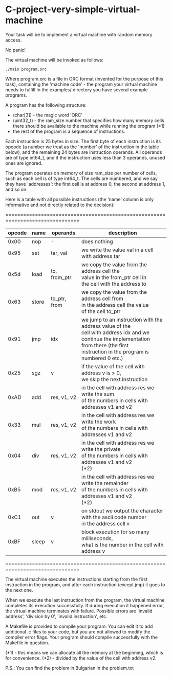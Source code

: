 # C-project-very-simple-virtual-machine

Your task will be to implement a virtual machine with random memory
access.

No panic!

The virtual machine will be invoked as follows:

    ./main program.orc

Where program.orc is a file in ORC format (invented for the purpose of this task),
containing the 'machine code' - the program your virtual machine needs to
fulfill In the examples/ directory you have several example programs.

A program has the following structure:

- (char[3]) - the magic word 'ORC'
- (uint32_t) - the ram_size number that specifies how many memory cells there should be
               available to the machine while running the program (*1)
- the rest of the program is a sequence of instructions.

Each instruction is 25 bytes in size. The first byte of each instruction is
its opcode (a number we treat as the 'number' of the instruction in the table
below), and the remaining 24 bytes are instruction operands. All operands are
of type int64_t, and if the instruction uses less than 3 operands,
unused ones are ignored.

The program operates on memory of size ram_size per number of cells, such as each
cell is of type int64_t. The cells are numbered, and we say they have 'addresses':
the first cell is at address 0, the second at address 1, and so on.

Here is a table with all possible instructions (the 'name' column is only informative and
not directly related to the decision):

===============================================================================

opcode | name | operands | description 
--- | --- | --- | --- 
0x00 | nop | - | does nothing
0x95 | set | tar, val | we write the value val in a cell with address tar 
0x5d | load | to, from_ptr | we copy the value from the address cell the <br/>value in the from_ptr cell in <br/>the cell with the address to
0x63 | store | to_ptr, from | we copy the value from the address cell from <br/>in the address cell the value <br/>of the cell to_ptr
0x91 | jmp | idx | we jump to an instruction with the address value of the <br/>cell with address idx and we <br/>continue the implementation <br/>from there (the first <br/>instruction in the program is numbered 0 etc.)
0x25 | sgz | v | if the value of the cell with address v is > 0, <br/>we skip the next instruction
0xAD | add | res, v1, v2 | in the cell with address res we write the sum <br/>of the numbers in cells with addresses v1 and v2
0x33 | mul | res, v1, v2 | in the cell with address res we write the work <br/>of the numbers in cells with addresses v1 and v2
0x04 | div | res, v1, v2 | in the cell with address res we write the private <br/>of the numbers in cells with addresses v1 and v2 <br/>(*2)
0xB5 | mod | res, v1, v2 | in the cell with address res we write the remainder <br/>of the numbers in cells with addresses v1 and v2 <br/>(*2)
0xC1 | out | v | on stdout we output the character with the ascii code number <br/>in the address cell v
0xBF | sleep | v | block execution for so many milliseconds, <br/>what is the number in the cell with address v
                                
===============================================================================

The virtual machine executes the instructions starting from the first instruction
in the program, and after each instruction (except jmp) it goes to the next one.

When we execute the last instruction from the program, the virtual machine
completes its execution successfully. If during execution it happened
error, the virtual machine terminates with failure. Possible errors are 'invalid
address', 'division by 0', 'invalid instruction', etc.

A Makefile is provided to compile your program. You can edit it
to add additional .c files to your code, but you are not allowed to modify
the compiler error flags. Your program should compile successfully
with the Makefile in question.

(*1) - this means we can allocate all the memory at the beginning, which is
       for convenience.
(*2) - divided by the value of the cell with address v2.

P.S.: You can find the problem in Bulgarian in the problem.txt
